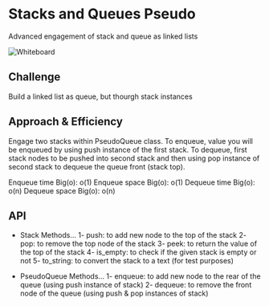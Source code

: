 # Stacks and Queues Pseudo

Advanced engagement of stack and queue as linked lists

![Whiteboard](/whiteboard.jpg)

## Challenge

Build a linked list as queue, but thourgh stack instances

## Approach & Efficiency

Engage two stacks within PseudoQueue class. To enqueue, value you will be enqueued by using push instance of the first stack. To dequeue, first stack nodes to be pushed into second stack and then using pop instance of second stack to dequeue the queue front (stack top).

Enqueue time Big(o): o(1)
Enqueue space Big(o): o(1)
Dequeue time Big(o): o(n)
Dequeue space Big(o): o(n)

## API

- Stack Methods...
  1- push: to add new node to the top of the stack
  2- pop: to remove the top node of the stack
  3- peek: to return the value of the top of the stack
  4- is_empty: to check if the given stack is empty or not
  5- to_string: to convert the stack to a text (for test purposes)

- PseudoQueue Methods...
  1- enqueue: to add new node to the rear of the queue (using push instance of stack)
  2- dequeue: to remove the front node of the queue (using push & pop instances of stack)
